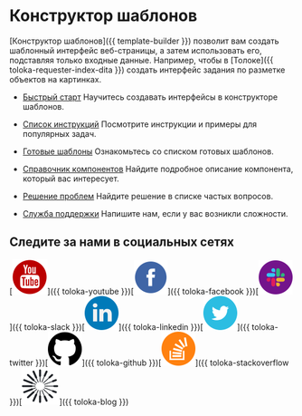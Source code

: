 # Конструктор шаблонов

[Конструктор шаблонов]({{ template-builder }}) позволит вам создать шаблонный интерфейс веб-страницы, а затем использовать его, подставляя только входные данные. Например, чтобы в [Толоке]({{ toloka-requester-index-dita }}) создать интерфейс задания по разметке объектов на картинках.

- [Быстрый старт](quickstart.md)
Научитесь создавать интерфейсы в конструкторе шаблонов.

- [Список инструкций](operations/all.md)
Посмотрите инструкции и примеры для популярных задач.

- [Готовые шаблоны](templates/index.md)
Ознакомьтесь со списком готовых шаблонов.

- [Справочник компонентов](reference/index.md)
Найдите подробное описание компонента, который вас интересует.

- [Решение проблем](troubleshooting/troubleshooting.md)
Найдите решение в списке частых вопросов.

- [Служба поддержки](concepts/support.md)
Напишите нам, если у вас возникли сложности.

## Следите за нами в социальных сетях

[![](_images/SocialNetwork/youtube.svg)]({{ toloka-youtube }})[![](_images/SocialNetwork/facebook.svg)]({{ toloka-facebook }})[![](_images/SocialNetwork/slack.svg)]({{ toloka-slack }})[![](_images/SocialNetwork/linkedin.svg)]({{ toloka-linkedin }})[![](_images/SocialNetwork/twitter.svg)]({{ toloka-twitter }})[![](_images/SocialNetwork/github.svg)]({{ toloka-github }})[![](_images/SocialNetwork/StackOverflow.svg)]({{ toloka-stackoverflow }})[![](_images/SocialNetwork/blog.svg)]({{ toloka-blog }})
